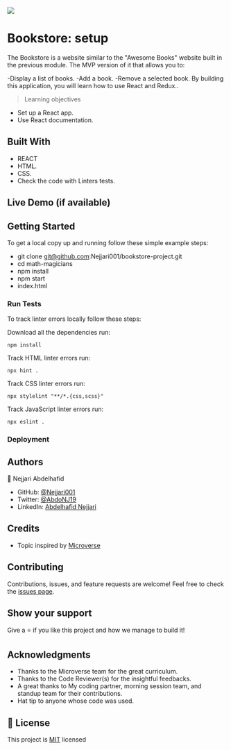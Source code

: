 ![](https://img.shields.io/badge/Microverse-blueviolet)

# Bookstore: setup

The Bookstore is a website similar to the "Awesome Books" website built in the previous module. The MVP version of it that allows you to:

-Display a list of books.
-Add a book.
-Remove a selected book.
 By building this application, you will learn how to use React and Redux..

> Learning objectives

- Set up a React app.
- Use React documentation.

## Built With

- REACT
- HTML.
- CSS.
- Check the code with Linters tests.

## Live Demo (if available)



## Getting Started

To get a local copy up and running follow these simple example steps:

- git clone git@github.com:Nejjari001/bookstore-project.git
- cd math-magicians
- npm install
- npm start
- index.html

### Run Tests

To track linter errors locally follow these steps:

Download all the dependencies run:

```
npm install
```

Track HTML linter errors run:

```
npx hint .
```

Track CSS linter errors run:

```
npx stylelint "**/*.{css,scss}"
```

Track JavaScript linter errors run:

```
npx eslint .
```

### Deployment



## Authors

👤 Nejjari Abdelhafid

- GitHub: [@Nejjari001](https://github.com/Nejjari001)
- Twitter: [@AbdoNJ19](https://https://twitter.com/AbdoNJ19)
- LinkedIn: [Abdelhafid Nejjari](https://www.linkedin.com/in/abdelhafid-nejjari/)

## Credits

- Topic inspired by [Microverse](https://www.microverse.org/)

## Contributing

Contributions, issues, and feature requests are welcome!
Feel free to check the [issues page](https://github.com/AdnanOlarmmi/Capstone-II/issues).

## Show your support

Give a ⭐️ if you like this project and how we manage to build it!

## Acknowledgments

- Thanks to the Microverse team for the great curriculum.
- Thanks to the Code Reviewer(s) for the insightful feedbacks.
- A great thanks to My coding partner, morning session team, and standup team for their contributions.
- Hat tip to anyone whose code was used.

## 📝 License

This project is [MIT](LICENSE) licensed
